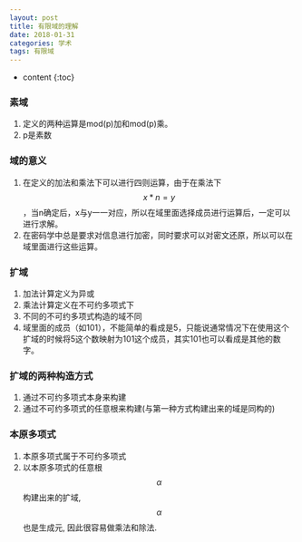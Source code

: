 ```yaml
---
layout: post
title: 有限域的理解 
date: 2018-01-31
categories: 学术
tags: 有限域 
---
```


* content
{:toc}


### 素域

1. 定义的两种运算是mod(p)加和mod(p)乘。
2. p是素数


### 域的意义

1. 在定义的加法和乘法下可以进行四则运算，由于在乘法下 $$x*n = y$$ ，当n确定后，x与y一一对应，所以在域里面选择成员进行运算后，一定可以进行求解。
2. 在密码学中总是要求对信息进行加密，同时要求可以对密文还原，所以可以在域里面进行这些运算。

### 扩域

1. 加法计算定义为异或
2. 乘法计算定义在不可约多项式下
3. 不同的不可约多项式构造的域不同
4. 域里面的成员（如101），不能简单的看成是5，只能说通常情况下在使用这个扩域的时候将5这个数映射为101这个成员，其实101也可以看成是其他的数字。

### 扩域的两种构造方式

1. 通过不可约多项式本身来构建
2. 通过不可约多项式的任意根来构建(与第一种方式构建出来的域是同构的)

### 本原多项式

1. 本原多项式属于不可约多项式
2. 以本原多项式的任意根 $$\alpha$$ 构建出来的扩域, $$\alpha$$ 也是生成元, 因此很容易做乘法和除法.